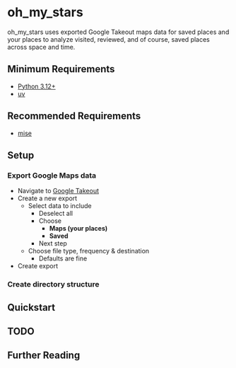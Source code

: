 # oh_my_stars

oh_my_stars uses exported Google Takeout maps data for saved places and your places to analyze visited, reviewed, and of course, saved places across space and time.

## Minimum Requirements

* [Python 3.12+](https://www.python.org/downloads/)
* [uv](https://github.com/astral/uv)

## Recommended Requirements

* [mise](https://mise.jdx.dev)

## Setup

### Export Google Maps data

* Navigate to [Google Takeout](https://takeout.google.com/u/1/settings/takeout)
* Create a new export
  * Select data to include
    * Deselect all
    * Choose
      * **Maps (your places)**
      * **Saved**
    * Next step
  * Choose file type, frequency & destination
    * Defaults are fine
* Create export

### Create directory structure

<!-- TODO: unzip files, move to ./takeout/maps -->

<!-- TODO: quickstart -->
## Quickstart


<!-- TODO: todo -->
## TODO


<!-- TODO: further reading -->
## Further Reading
